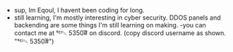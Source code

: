 - sup, Im Eqoul, I havent been coding for long.
- still learning, I'm mostly interesting in cyber security. DDOS panels and backending are some things I'm still learning on making.
-you can contact me at ˢᴱᴵ␄ ܏#5350 on discord. (copy discord username as shown. "ˢᴱᴵ␄ ܏#5350")

